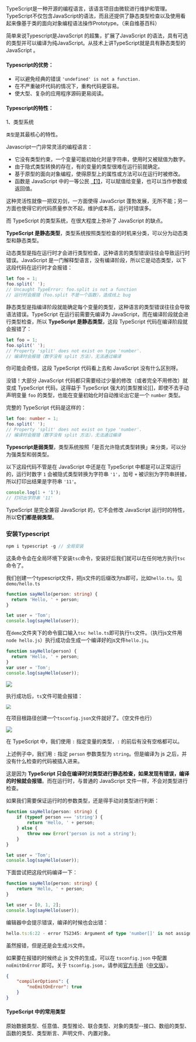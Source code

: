 TypeScript是一种开源的编程语言，该语言项目由微软进行维护和管理。TypeScript不仅包含JavaScript的语法，而且还提供了静态类型检查以及使用看起来像基于类的面向对象编程语法操作Prototype。（来自维基百科）

简单来说Typescript是JavaScript 的超集，扩展了JavaScript 的语法，具有可选的类型并可以编译为纯JavaScript。从技术上讲TypeScript就是具有静态类型的 JavaScript 。

#### **Typescript的优势：**

- 可以避免经典的错误 `'undefined' is not a function.`
- 在不严重破坏代码的情况下，重构代码更容易。
- 使大型、复杂的应用程序源码更易阅读。

#### **Typescript的特性：**

1、类型系统

`类型`是其最核心的特性。

Javascript一门非常灵活的编程语言：

- 它没有类型约束，一个变量可能初始化时是字符串，使用时又被赋值为数字。
- 由于隐式类型转换的存在，有的变量的类型很难在运行前就确定。
- 基于原型的面向对象编程，使得原型上的属性或方法可以在运行时被修改。
- 函数是 JavaScript 中的一等公民 [【1】](https://llh911001.gitbooks.io/mostly-adequate-guide-chinese/content/ch2.html#%E4%B8%BA%E4%BD%95%E9%92%9F%E7%88%B1%E4%B8%80%E7%AD%89%E5%85%AC%E6%B0%91)，可以赋值给变量，也可以当作参数或返回值。

这种灵活性就像一把双刃剑，一方面使得 JavaScript 蓬勃发展，无所不能；另一方面也使得它的代码质量参次不起，维护成本高，运行时错误多。

而 TypeScript 的类型系统，在很大程度上弥补了 JavaScript 的缺点。

**TypeScript 是静态类型**，类型系统按照类型检查的时机来分类，可以分为动态类型和静态类型。

动态类型是指在运行时才会进行类型检查，这种语言的类型错误往往会导致运行时错误。JavaScript 是一门解释型语言，没有编译阶段，所以它是动态类型，以下这段代码在运行时才会报错：

```javascript
let foo = 1;
foo.split(' ');
// Uncaught TypeError: foo.split is not a function
// 运行时会报错（foo.split 不是一个函数），造成线上 bug
```

静态类型是指编译阶段就能确定每个变量的类型，这种语言的类型错误往往会导致语法错误。TypeScript 在运行前需要先编译为 JavaScript，而在编译阶段就会进行类型检查，所以 **TypeScript 是静态类型**，这段 TypeScript 代码在编译阶段就会报错了：

```typescript
let foo = 1;
foo.split(' ');
// Property 'split' does not exist on type 'number'.
// 编译时会报错（数字没有 split 方法），无法通过编译
```

你可能会奇怪，这段 TypeScript 代码看上去和 JavaScript 没有什么区别呀。

没错！大部分 JavaScript 代码都只需要经过少量的修改（或者完全不用修改）就变成 TypeScript 代码，这得益于 TypeScript 强大的[类型推论][]，即使不去手动声明变量 `foo` 的类型，也能在变量初始化时自动推论出它是一个 `number` 类型。

完整的 TypeScript 代码是这样的：

```typescript
let foo: number = 1;
foo.split(' ');
// Property 'split' does not exist on type 'number'.
// 编译时会报错（数字没有 split 方法），无法通过编译
```

**Typescript是弱类型**，类型系统按照「是否允许隐式类型转换」来分类，可以分为强类型和弱类型。

以下这段代码不管是在 JavaScript 中还是在 TypeScript 中都是可以正常运行的，运行时数字 `1` 会被隐式类型转换为字符串 `'1'`，加号 `+` 被识别为字符串拼接，所以打印出结果是字符串 `'11'`。

```javascript
console.log(1 + '1');
// 打印出字符串 '11'
```

TypeScript 是完全兼容 JavaScript 的，它不会修改 JavaScript 运行时的特性，所以**它们都是弱类型**。



### 安装Typescript

```javascript
npm i typescript -g // 全局安装
```

这条命令会在全局环境下安装`tsc`命令，安装好后我们就可以在任何地方执行`tsc`命令了。

我们创建一个typescript文件，把js文件的后缀改为ts即可，比如`hello.ts`。见`demo/hello.ts`

```typescript
function sayHello(person: string) {
  return 'Hello, ' + person;
}

let user = 'Tom';
console.log(sayHello(user));
```

在`demo`文件夹下的命令窗口输入`tsc hello.ts`即可执行`ts`文件。（执行js文件用`node hello.js`）执行成功会生成一个编译好的js文件`hello.js`。

```typescript
function sayHello(person) {
  return 'Hello, ' + person;
}
var user = 'Tom';
console.log(sayHello(user));
```

![](https://github.com/limchen233/picgo/blob/master/img/image-20210430112423809.png?raw=true)

执行成功后，`ts`文件可能会报错：

<img src="https://github.com/limchen233/picgo/blob/master/img/image-20210430112631940.png?raw=true" style="zoom:80%;" />

在项目根路径创建一个`tsconfig.json`文件就好了。（空文件也行）

![](https://github.com/limchen233/picgo/blob/master/img/image-20210430113308875.png?raw=true)

在 TypeScript 中，我们使用 `:` 指定变量的类型，`:` 的前后有没有空格都可以。

上述例子中，我们用 `:` 指定 `person` 参数类型为 `string`。但是编译为 js 之后，并没有什么检查的代码被插入进来。

这是因为 **TypeScript 只会在编译时对类型进行静态检查，如果发现有错误，编译的时候就会报错**。而在运行时，与普通的 JavaScript 文件一样，不会对类型进行检查。

如果我们需要保证运行时的参数类型，还是得手动对类型进行判断：

```typescript
function sayHello(person: string) {
    if (typeof person === 'string') {
        return 'Hello, ' + person;
    } else {
        throw new Error('person is not a string');
    }
}

let user = 'Tom';
console.log(sayHello(user));
```

下面尝试把这段代码编译一下：

```typescript
function sayHello(person: string) {
    return 'Hello, ' + person;
}

let user = [0, 1, 2];
console.log(sayHello(user));
```

编辑器中会提示错误，编译的时候也会出错：

```typescript
hello.ts:6:22 - error TS2345: Argument of type 'number[]' is not assignable to parameter of type 'string'.
```

虽然报错，但是还是会生成`JS`文件。

如果要在报错的时候终止 js 文件的生成，可以在 `tsconfig.json` 中配置 `noEmitOnError` 即可。关于 `tsconfig.json`，请参阅[官方手册](http://www.typescriptlang.org/docs/handbook/tsconfig-json.html)（[中文版](https://zhongsp.gitbooks.io/typescript-handbook/content/doc/handbook/tsconfig.json.html)）。

```json
{
	"compilerOptions": {
		"noEmitOnError": true
	}
}

```



#### TypeScript 中的常用类型

原始数据类型、任意值、类型推论、联合类型、对象的类型--接口、数组的类型、函数的类型、类型断言、声明文件、内置对象。